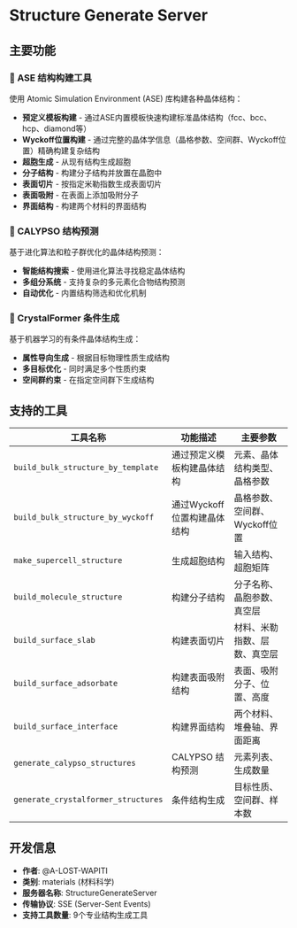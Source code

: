 # Structure Generate Server

## 主要功能

### 🔧 ASE 结构构建工具

使用 Atomic Simulation Environment (ASE) 库构建各种晶体结构：

- **预定义模板构建** - 通过ASE内置模板快速构建标准晶体结构（fcc、bcc、hcp、diamond等）
- **Wyckoff位置构建** - 通过完整的晶体学信息（晶格参数、空间群、Wyckoff位置）精确构建复杂结构
- **超胞生成** - 从现有结构生成超胞
- **分子结构** - 构建分子结构并放置在晶胞中
- **表面切片** - 按指定米勒指数生成表面切片
- **表面吸附** - 在表面上添加吸附分子
- **界面结构** - 构建两个材料的界面结构

### 🧬 CALYPSO 结构预测

基于进化算法和粒子群优化的晶体结构预测：

- **智能结构搜索** - 使用进化算法寻找稳定晶体结构
- **多组分系统** - 支持复杂的多元素化合物结构预测
- **自动优化** - 内置结构筛选和优化机制

### 🤖 CrystalFormer 条件生成

基于机器学习的有条件晶体结构生成：

- **属性导向生成** - 根据目标物理性质生成结构
- **多目标优化** - 同时满足多个性质约束
- **空间群约束** - 在指定空间群下生成结构

## 支持的工具

| 工具名称 | 功能描述 | 主要参数 |
|---------|----------|----------|
| `build_bulk_structure_by_template` | 通过预定义模板构建晶体结构 | 元素、晶体结构类型、晶格参数 |
| `build_bulk_structure_by_wyckoff` | 通过Wyckoff位置构建晶体结构 | 晶格参数、空间群、Wyckoff位置 |
| `make_supercell_structure` | 生成超胞结构 | 输入结构、超胞矩阵 |
| `build_molecule_structure` | 构建分子结构 | 分子名称、晶胞参数、真空层 |
| `build_surface_slab` | 构建表面切片 | 材料、米勒指数、层数、真空层 |
| `build_surface_adsorbate` | 构建表面吸附结构 | 表面、吸附分子、位置、高度 |
| `build_surface_interface` | 构建界面结构 | 两个材料、堆叠轴、界面距离 |
| `generate_calypso_structures` | CALYPSO 结构预测 | 元素列表、生成数量 |
| `generate_crystalformer_structures` | 条件结构生成 | 目标性质、空间群、样本数 |

## 开发信息

- **作者**: @A-LOST-WAPITI
- **类别**: materials (材料科学)
- **服务器名称**: StructureGenerateServer
- **传输协议**: SSE (Server-Sent Events)
- **支持工具数量**: 9个专业结构生成工具
